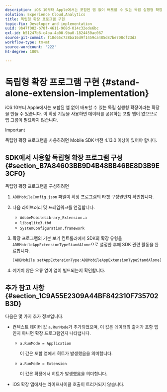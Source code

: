 ```yaml
---
description: iOS 10부터 Apple에서는 포함된 앱 없이 배포할 수 있는 독립 실행형 확장이라는 확장을 만들 수 있습니다. 이 확장 기능을 사용하면 데이터를 공유하는 포함 앱이 없으므로 앱 그룹이 필요하지 않습니다.
solution: Experience Cloud,Analytics
title: 독립형 확장 프로그램 구현
topic-fix: Developer and implementation
uuid: 9b47f082-b78f-4611-968d-014c32ede6bc
exl-id: b51247b6-c4ba-4a00-9ba0-1824450ac067
source-git-commit: f18d65c738ba16d9f1459ca485d87be708cf23d2
workflow-type: tm+mt
source-wordcount: '222'
ht-degree: 100%

---
```


# 독립형 확장 프로그램 구현 {#stand-alone-extension-implementation}

iOS 10부터 Apple에서는 포함된 앱 없이 배포할 수 있는 독립 실행형 확장이라는 확장을 만들 수 있습니다. 이 확장 기능을 사용하면 데이터를 공유하는 포함 앱이 없으므로 앱 그룹이 필요하지 않습니다.

>[!IMPORTANT]
>
>독립형 확장 프로그램을 사용하려면 Mobile SDK 버전 4.13.0 이상이 있어야 합니다.

## SDK에서 사용할 독립형 확장 프로그램 구성 {#section_B7A84603BB9D4B48BB46BE8D3B9E3CF0}

독립형 확장 프로그램을 구성하려면

1. `ADBMobileConfig.json` 파일이 확장 프로그램의 타겟 구성원인지 확인합니다.
1. 다음 라이브러리 및 프레임워크를 연결합니다.

   * `AdobeMobileLibrary_Extension.a`
   * `libsqlite3.tbd`
   * `SystemConfiguration.framework`

1. 확장 프로그램의 기본 보기 컨트롤러에서 SDK의 확장 유형을 `ADBMobileAppExtensionTypeStandAlone`으로 설정한 후에 SDK 관련 활동을 완료합니다.

   ```objective-c
   [ADBMobile setAppExtensionType:ADBMobileAppExtensionTypeStandAlone];
   ```

1. 예기치 않은 오류 없이 앱이 빌드되는지 확인합니다.

## 추가 참고 사항 {#section_1C9A55E2309A44BF842310F735702B3D}

다음은 몇 가지 추가 정보입니다.

* 컨텍스트 데이터 값 `a.RunMode`가 추가되었으며, 이 값은 데이터의 출처가 포함 앱인지 아니면 확장 프로그램인지 나타냅니다.

   * `a.RunMode = Application`

      이 값은 포함 앱에서 히트가 발생했음을 의미합니다.
   * `a.RunMode = Extension`

      이 값은 확장에서 히트가 발생했음을 의미합니다.

* iOS 확장 앱에서는 라이프사이클 호출이 트리거되지 않습니다.
